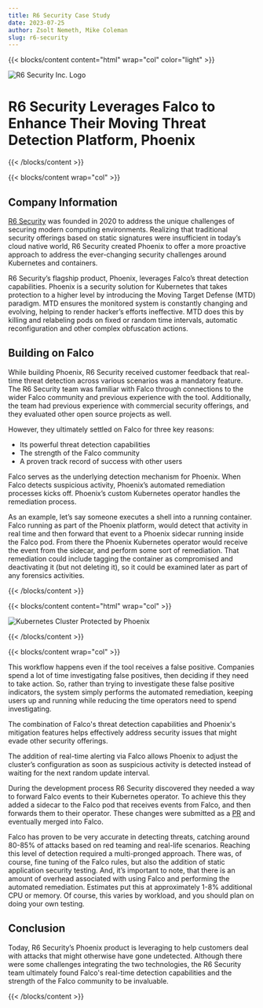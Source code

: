 ```yaml
---
title: R6 Security Case Study
date: 2023-07-25
author: Zsolt Nemeth, Mike Coleman
slug: r6-security
---
```


{{< blocks/content content="html" wrap="col" color="light" >}}

<div>
  <img class="case-study-logo mb-4" alt="R6 Security Inc. Logo" src="/img/case-studies/phoenix/phoenix.png">
</div>

<h1>R6 Security Leverages Falco to Enhance Their Moving Threat Detection Platform, Phoenix</h1>

{{< /blocks/content >}}

{{< blocks/content wrap="col" >}}

## Company Information

[R6 Security](https://r6security.com) was founded in 2020 to address the unique challenges of securing modern computing environments. Realizing that traditional security offerings based on static signatures were insufficient in today’s cloud native world, R6 Security created Phoenix to offer a more proactive approach to address the ever-changing security challenges around Kubernetes and containers.

R6 Security’s flagship product, Phoenix, leverages Falco’s threat detection capabilities. Phoenix is a security solution for Kubernetes that takes protection to a higher level by introducing the Moving Target Defense (MTD) paradigm. MTD ensures the monitored system is constantly changing and evolving, helping to render hacker’s efforts ineffective. MTD does this by killing and relabeling pods on fixed or random time intervals, automatic reconfiguration and other complex obfuscation actions.

## Building on Falco

While building Phoenix, R6 Security received customer feedback that real-time threat detection across various scenarios was a  mandatory feature. The R6 Security team was familiar with Falco through connections to the wider Falco community and previous experience with the tool. Additionally, the team had previous experience with commercial security offerings, and they evaluated other open source projects as well.

However, they ultimately settled on Falco for three key reasons:

* Its powerful threat detection capabilities
* The strength of the Falco community
* A proven track record of success with other users

Falco serves as the underlying detection mechanism for Phoenix. When Falco detects suspicious activity, Phoenix’s automated remediation processes kicks off. Phoenix’s custom Kubernetes operator handles the remediation process.

As an example, let’s say someone executes a shell into a running container. Falco running as part of the Phoenix platform, would detect that activity in real time and then forward that event to a Phoenix sidecar running inside the Falco pod. From there the Phoenix Kubernetes operator would receive the event from the sidecar, and perform some sort of remediation. That remediation could include tagging the container as compromised and deactivating it (but not deleting it), so it could be examined later as part of any forensics activities.

{{< /blocks/content >}}

{{< blocks/content content="html" wrap="col" >}}

<div>
    <img class="w-100" src="/img/case-studies/phoenix/phoenix_workflow.png" alt="Kubernetes Cluster Protected by Phoenix">
</div>

{{< /blocks/content >}}

{{< blocks/content wrap="col" >}}

This workflow happens even if the tool receives a false positive.  Companies spend a lot of time investigating false positives, then deciding if they need to take action. So, rather than trying to investigate these false positive indicators, the system simply performs the automated remediation, keeping users up and running while reducing the time operators need to spend investigating.

The combination of Falco's threat detection capabilities and Phoenix's mitigation features helps effectively address security issues that might evade other security offerings.

The addition of real-time alerting via Falco allows Phoenix to adjust the cluster’s configuration as soon as suspicious activity is detected instead of waiting for the next random update interval.

During the development process R6 Security discovered they needed a way to forward Falco events to their Kubernetes operator.  To achieve this they added a sidecar to the Falco pod that receives events from Falco, and then forwards them to their operator. These changes were submitted as a [PR](https://github.com/falcosecurity/evolution/pull/116) and eventually merged into Falco.

Falco has proven to be very accurate in detecting threats, catching around 80-85% of attacks based on red teaming and real-life scenarios. Reaching this level of detection required a multi-pronged approach. There was, of course, fine tuning of the Falco rules, but also the addition of static application security testing. And, it’s important to note, that there is an amount of overhead associated with using Falco and performing the automated remediation. Estimates put this at approximately 1-8% additional CPU or memory. Of course, this varies by workload, and you should plan on doing your own testing.

## Conclusion

Today, R6 Security’s Phoenix product is leveraging to help customers deal with attacks that might otherwise have gone undetected. Although there were some challenges integrating the two technologies, the R6 Security team ultimately found Falco's real-time detection capabilities and the strength of the Falco community to be invaluable.

{{< /blocks/content >}}
